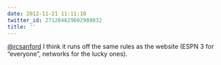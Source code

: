 ```yaml
---
date: 2012-11-21 11:11:10
twitter_id: 271284629602988032
title: ''
---
```




[@rcsanford](https://twitter.com/rcsanford) I think it runs off the same rules as the website (ESPN 3 for “everyone”, networks for the lucky ones).

